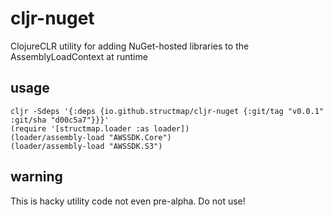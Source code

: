 # cljr-nuget

ClojureCLR utility for adding NuGet-hosted libraries to the AssemblyLoadContext at runtime

## usage

```
cljr -Sdeps '{:deps {io.github.structmap/cljr-nuget {:git/tag "v0.0.1"  :git/sha "d00c5a7"}}}'
(require '[structmap.loader :as loader])
(loader/assembly-load "AWSSDK.Core")
(loader/assembly-load "AWSSDK.S3")
```

## warning

This is hacky utility code not even pre-alpha. Do not use!
